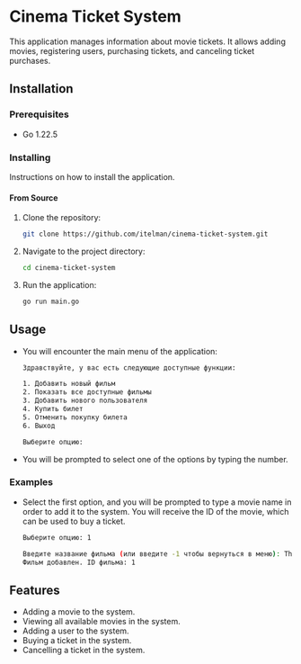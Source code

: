 # Cinema Ticket System

This application manages information about movie tickets. It allows adding movies, registering users, purchasing tickets, and canceling ticket purchases.

## Installation

### Prerequisites

- Go 1.22.5

### Installing

Instructions on how to install the application.

#### From Source

1. Clone the repository:

   ```sh
   git clone https://github.com/itelman/cinema-ticket-system.git
   ```

2. Navigate to the project directory:

   ```sh
   cd cinema-ticket-system
   ```

3. Run the application:

   ```sh
   go run main.go
   ```

## Usage

- You will encounter the main menu of the application:

   ```sh
   Здравствуйте, у вас есть следующие доступные функции:
   
   1. Добавить новый фильм
   2. Показать все доступные фильмы
   3. Добавить нового пользователя
   4. Купить билет
   5. Отменить покупку билета
   6. Выход
   
   Выберите опцию: 
   ```

- You will be prompted to select one of the options by typing the number.

### Examples

- Select the first option, and you will be prompted to type a movie name in order to add it to the system. You will receive the ID of the movie, which can be used to buy a ticket.

   ```sh
   Выберите опцию: 1

   Введите название фильма (или введите -1 чтобы вернуться в меню): The Inception
   Фильм добавлен. ID фильма: 1
   ```

## Features

- Adding a movie to the system.
- Viewing all available movies in the system.
- Adding a user to the system.
- Buying a ticket in the system.
- Cancelling a ticket in the system.